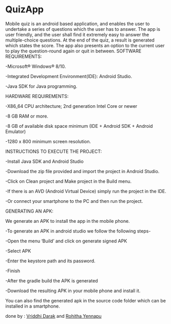 # QuizApp
Mobile quiz is an android based application, and enables the user to undertake a series of questions which the user has to answer. The app is user friendly, and the user shall find it extremely easy to answer the multiple-choice questions. At the end of the quiz, a result is generated which states the score. The app also presents an option to the current user to play the question-round again or quit in between.
SOFTWARE REQUIREMENTS:

-Microsoft® Windows® 8/10.

-Integrated Development Environment(IDE): Android Studio.

-Java SDK for Java programming.        

HARDWARE REQUIREMENTS:

-X86_64 CPU architecture; 2nd generation Intel Core or newer

-8 GB RAM or more.

-8 GB of available disk space minimum (IDE + Android SDK + Android Emulator)

-1280 x 800 minimum screen resolution.

INSTRUCTIONS TO EXECUTE THE PROJECT:

-Install Java SDK and Android Studio

-Download the zip file provided and import the project in Android Studio.

-Click on Clean project and Make project in the Build menu.

-If there is an AVD (Android Virtual Device) simply run the project in the IDE.

-Or connect your smartphone to the PC and then run the project.

GENERATING AN APK:

We generate an APK to install the app in the mobile phone.

-To generate an APK in android studio we follow the following steps-

-Open the menu ‘Build’ and click on generate signed APK

-Select APK

-Enter the keystore path and its password.

-Finish

-After the gradle build the APK is generated

-Download the resulting APK in your mobile phone and install it.

You can also find the generated apk in the source code folder which can be installed in a smartphone.

done by :
[Vriddhi Darak](https://github.com/vriddhid) and 
[Rohitha Yennapu](https://github.com/Rohitha-Y)
